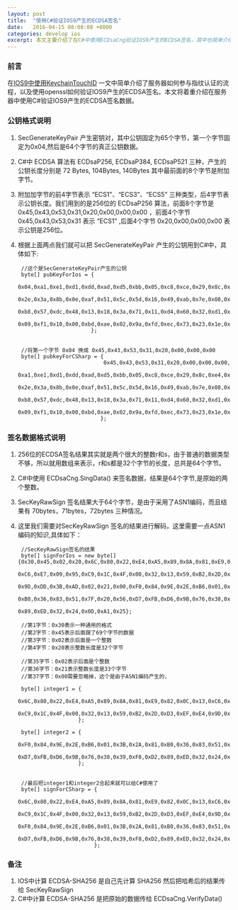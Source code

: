 ```yaml
---
layout: post
title:  "使用C#验证IOS9产生的ECDSA签名"
date:   2016-04-15 08:08:08 +0800
categories: develop ios
excerpt: 本文主要介绍了在C#中使用ECDsaCng验证IOS9产生的ECDSA签名，其中也简单介绍了ASN1的一些知识。
---
```


### 前言

在[IOS9中使用KeychainTouchID](http://idivines.com/develop/ios/2016/04/05/IOS9-KeychainTouchID.html) 一文中简单介绍了服务器如何参与指纹认证的流程，以及使用openssl如何验证IOS9产生的ECDSA签名。本文将着重介绍在服务器中使用C#验证IOS9产生的ECDSA签名数据。

### 公钥格式说明

1. SecGenerateKeyPair 产生密钥对，其中公钥固定为65个字节，第一个字节固定为0x04,然后是64个字节的真正公钥数据。

2. C#中 ECDSA 算法有 ECDsaP256, ECDsaP384, ECDsaP521 三种，产生的公钥长度分别是 72 Bytes, 104Bytes, 140Bytes 其中最前面的8个字节是附加字节。

3. 附加加字节的前4字节表示 “ECS1”、“ECS3”、“ECS5” 三种类型，后4字节表示公钥长度。我们用到的是256位的 ECDsaP256 算法，前面8个字节是 0x45,0x43,0x53,0x31,0x20,0x00,0x00,0x00 ，前面4个字节 0x45,0x43,0x53,0x31 表示 “ECS1” ,后面4个字节 0x20,0x00,0x00,0x00 表示公钥是256位。

4. 根据上面两点我们就可以把 SecGenerateKeyPair 产生的公钥用到C#中，具体如下:

		//这个是SecGenerateKeyPair产生的公钥    
		byte[] pubKeyForIos = {
		                       0x04,0xa1,0xe1,0xd1,0xdd,0xad,0xd5,0xbb,0x05,0xc8,0xce,0x29,0x8c,0xe4,0x27,0x02,
                               0x2e,0x3a,0x8b,0x0e,0xaf,0x51,0x5c,0x5d,0x16,0x49,0xab,0x7e,0x08,0xdf,0x32,0x30,
		                       0xb8,0x57,0xdc,0x48,0x13,0x18,0x3a,0x71,0x11,0xd4,0x60,0x32,0xd1,0x78,0xa4,0x4d,
		                       0x09,0xf1,0x10,0x00,0xbd,0xae,0x02,0x9a,0xfd,0xec,0x73,0x23,0x1e,0x63,0x4c,0xc9,0xc1
		                      };


		//将第一个字节 0x04 换成 0x45,0x43,0x53,0x31,0x20,0x00,0x00,0x00    
		byte[] pubkeyForCSharp = {
								  0x45,0x43,0x53,0x31,0x20,0x00,0x00,0x00,
								  0xa1,0xe1,0xd1,0xdd,0xad,0xd5,0xbb,0x05,0xc8,0xce,0x29,0x8c,0xe4,0x27,0x02,
		                          0x2e,0x3a,0x8b,0x0e,0xaf,0x51,0x5c,0x5d,0x16,0x49,0xab,0x7e,0x08,0xdf,0x32,0x30,
		                          0xb8,0x57,0xdc,0x48,0x13,0x18,0x3a,0x71,0x11,0xd4,0x60,0x32,0xd1,0x78,0xa4,0x4d,
		                          0x09,0xf1,0x10,0x00,0xbd,0xae,0x02,0x9a,0xfd,0xec,0x73,0x23,0x1e,0x63,0x4c,0xc9,0xc1
		                         };


### 签名数据格式说明

1. 256位的ECDSA签名结果其实就是两个很大的整数r和s，由于普通的数据类型不够，所以就用数组来表示，r和s都是32个字节的长度，总共是64个字节。

2. C#中使用 ECDsaCng.SingData() 来签名数据，结果是64个字节,是原始的两个整数。

2. SecKeyRawSign 签名结果大于64个字节，是由于采用了ASN1编码，而且结果有 70bytes，71bytes，72bytes 三种情况。

4. 这里我们需要对SecKeyRawSign 签名的结果进行解码，这里需要一点ASN1编码的知识,具体如下：

        //SecKeyRawSign签名的结果
		byte[] signForIos = new byte[]{0x30,0x45,0x02,0x20,0x6C,0x80,0x22,0xE4,0xA5,0x89,0x8A,0x81,0xE9,0x82,0x0C,0x13,
		                               0xC6,0xE7,0x09,0x95,0xC9,0x1C,0x4F,0x00,0x32,0x13,0x59,0xB2,0x2D,0xD3,0xEF,0xE4,
		                               0x9D,0xDD,0x3B,0xAD,0x02,0x21,0x00,0xF0,0x84,0x9E,0x2E,0xB6,0x01,0x3B,0x2A,0x81,
		                               0xB0,0x36,0x83,0x51,0x7F,0x20,0x56,0xD7,0xFB,0xD6,0x9B,0x76,0x38,0x39,0xF8,0xD2,
		                               0x89,0xED,0x32,0x24,0x0D,0xA1,0x25};

        //第1字节：0x30表示一种通用的格式
        //第2字节：0x45表示后面跟了69个字节的数据
        //第3字节：0x02表示后面是一个整数
        //第4字节：0x20表示整数长度是32个字节
 
        //第35字节：0x02表示后面是个整数
        //第36字节：0x21表示整数长度是33个字节
        //第37字节：0x00需要忽略掉，这个是由于ASN1编码产生的，  

        byte[] integer1 = {
                           0x6C,0x80,0x22,0xE4,0xA5,0x89,0x8A,0x81,0xE9,0x82,0x0C,0x13,0xC6,0xE7,0x09,0x95,
                           0xC9,0x1C,0x4F,0x00,0x32,0x13,0x59,0xB2,0x2D,0xD3,0xEF,0xE4,0x9D,0xDD,0x3B,0xAD
                          };

        byte[] integer2 = {
					       0xF0,0x84,0x9E,0x2E,0xB6,0x01,0x3B,0x2A,0x81,0xB0,0x36,0x83,0x51,0x7F,0x20,0x56,
					       0xD7,0xFB,0xD6,0x9B,0x76,0x38,0x39,0xF8,0xD2,0x89,0xED,0x32,0x24,0x0D,0xA1,0x25
                          };

      
        //最后把integer1和integer2合起来就可以给C#使用了
        byte[] signForCSharp = {
						        0x6C,0x80,0x22,0xE4,0xA5,0x89,0x8A,0x81,0xE9,0x82,0x0C,0x13,0xC6,0xE7,0x09,0x95,
						        0xC9,0x1C,0x4F,0x00,0x32,0x13,0x59,0xB2,0x2D,0xD3,0xEF,0xE4,0x9D,0xDD,0x3B,0xAD,
						        0xF0,0x84,0x9E,0x2E,0xB6,0x01,0x3B,0x2A,0x81,0xB0,0x36,0x83,0x51,0x7F,0x20,0x56,
						        0xD7,0xFB,0xD6,0x9B,0x76,0x38,0x39,0xF8,0xD2,0x89,0xED,0x32,0x24,0x0D,0xA1,0x25
						       };

### 备注
1. IOS中计算 ECDSA-SHA256 是自己先计算 SHA256 然后把哈希后的结果传给 SecKeyRawSign 
2. C#中计算 ECDSA-SHA256 是把原始的数据传给 ECDsaCng.VerifyData()



